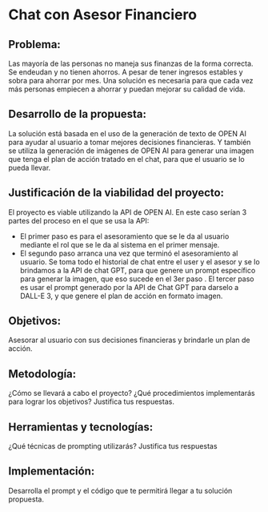 # Chat con Asesor Financiero

## Problema:
Las mayoría de las personas no maneja sus finanzas de la forma correcta. Se endeudan y no tienen ahorros. A pesar de tener ingresos estables y sobra para ahorrar por mes.
Una solución es necesaria para que cada vez más personas empiecen a ahorrar y puedan mejorar su calidad de vida.

## Desarrollo de la propuesta:
La solución está basada en el uso de la generación de texto de OPEN AI para ayudar al usuario a tomar mejores decisiones financieras. Y también se utiliza la generación de imágenes de OPEN AI para generar una imagen que tenga el plan de acción tratado en el chat, para que el usuario se lo pueda llevar.

## Justificación de la viabilidad del proyecto: 
El proyecto es viable utilizando la API de OPEN AI. En este caso serían 3 partes del proceso en el que se usa la API:
- El primer paso es para el asesoramiento que se le da al usuario mediante el rol que se le da al sistema en el primer mensaje.
- El segundo paso arranca una vez que terminó el asesoramiento al usuario. Se toma todo el historial de chat entre el user y el asesor y se lo brindamos a la API de chat GPT, para que genere un prompt específico para generar la imagen, que eso sucede en el 3er paso
. El tercer paso es usar el prompt generado por la API de Chat GPT para darselo a DALL-E 3, y que genere el plan de acción en formato imagen.

## Objetivos:
Asesorar al usuario con sus decisiones financieras y brindarle un plan de acción.

## Metodología: 
¿Cómo se llevará a cabo el proyecto? ¿Qué procedimientos implementarás para lograr los objetivos? Justifica tus respuestas.

## Herramientas y tecnologías: 
¿Qué técnicas de prompting utilizarás? Justifica tus respuestas 

## Implementación: 
Desarrolla el prompt y el código que te permitirá llegar a tu solución propuesta.



